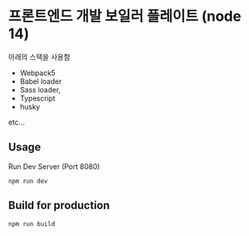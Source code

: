 # 프론트엔드 개발 보일러 플레이트 (node 14)

아래의 스택을 사용함
- Webpack5
- Babel loader
- Sass loader, 
- Typescript
- husky

etc...

## Usage
Run Dev Server (Port 8080)

```npm run dev``` 

## Build for production

```npm run build```

